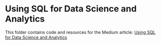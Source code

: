 # Using SQL for Data Science and Analytics

This folder contains code and resources for the Medium article:
[Using SQL for Data Science and Analytics](https://medium.com/@kylejones_47003/sqlfordatascience)
